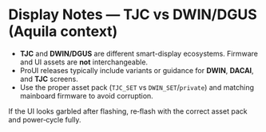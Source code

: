 # Display Notes — TJC vs DWIN/DGUS (Aquila context)

- **TJC** and **DWIN/DGUS** are different smart-display ecosystems. Firmware and UI assets are **not** interchangeable.  
- ProUI releases typically include variants or guidance for **DWIN**, **DACAI**, and **TJC** screens.  
- Use the proper asset pack (`TJC_SET` vs `DWIN_SET`/`private`) and matching mainboard firmware to avoid corruption.

If the UI looks garbled after flashing, re‑flash with the correct asset pack and power‑cycle fully.
